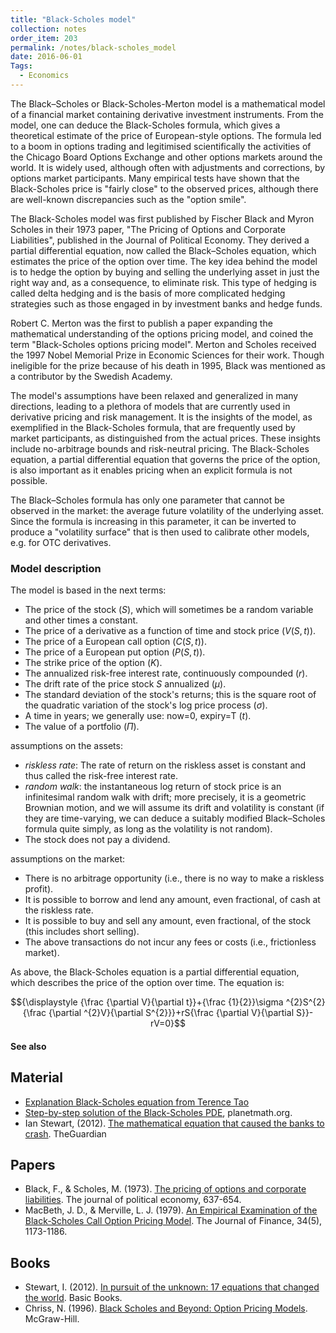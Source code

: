 ```yaml
---
title: "Black-Scholes model"
collection: notes
order_item: 203
permalink: /notes/black-scholes_model
date: 2016-06-01
Tags:
  - Economics
---
```


The Black–Scholes or Black-Scholes-Merton model is a mathematical model of a financial market containing derivative investment instruments. From the model, one can deduce the Black-Scholes formula, which gives a theoretical estimate of the price of European-style options. The formula led to a boom in options trading and legitimised scientifically the activities of the Chicago Board Options Exchange and other options markets around the world. It is widely used, although often with adjustments and corrections, by options market participants. Many empirical tests have shown that the Black-Scholes price is "fairly close" to the observed prices, although there are well-known discrepancies such as the "option smile".

The Black-Scholes model was first published by Fischer Black and Myron Scholes in their 1973 paper, "The Pricing of Options and Corporate Liabilities", published in the Journal of Political Economy. They derived a partial differential equation, now called the Black–Scholes equation, which estimates the price of the option over time. The key idea behind the model is to hedge the option by buying and selling the underlying asset in just the right way and, as a consequence, to eliminate risk. This type of hedging is called delta hedging and is the basis of more complicated hedging strategies such as those engaged in by investment banks and hedge funds.

Robert C. Merton was the first to publish a paper expanding the mathematical understanding of the options pricing model, and coined the term "Black-Scholes options pricing model". Merton and Scholes received the 1997 Nobel Memorial Prize in Economic Sciences for their work. Though ineligible for the prize because of his death in 1995, Black was mentioned as a contributor by the Swedish Academy.

The model's assumptions have been relaxed and generalized in many directions, leading to a plethora of models that are currently used in derivative pricing and risk management. It is the insights of the model, as exemplified in the Black-Scholes formula, that are frequently used by market participants, as distinguished from the actual prices. These insights include no-arbitrage bounds and risk-neutral pricing. The Black-Scholes equation, a partial differential equation that governs the price of the option, is also important as it enables pricing when an explicit formula is not possible.

The Black–Scholes formula has only one parameter that cannot be observed in the market: the average future volatility of the underlying asset. Since the formula is increasing in this parameter, it can be inverted to produce a "volatility surface" that is then used to calibrate other models, e.g. for OTC derivatives.

### Model description
The model is based in the next terms:
* The price of the stock ($S$), which will sometimes be a random variable and other times a constant.
* The price of a derivative as a function of time and stock price ($V(S,t)$).
* The price of a European call option ($C(S,t)$).
* The price of a European put option ($P(S,t)$).
* The strike price of the option ($K$).
* The annualized risk-free interest rate, continuously compounded ($r$).
* The drift rate of the price stock $S$ annualized ($\mu$).
* The standard deviation of the stock's returns; this is the square root of the quadratic variation of the stock's log price process ($\sigma$).
* A time in years; we generally use: now=0, expiry=T ($t$).
* The value of a portfolio ($\Pi$).

assumptions on the assets:
* *riskless rate*: The rate of return on the riskless asset is constant and thus called the risk-free interest rate.
* *random walk*: the instantaneous log return of stock price is an infinitesimal random walk with drift; more precisely, it is a geometric Brownian motion, and we will assume its drift and volatility is constant (if they are time-varying, we can deduce a suitably modified Black–Scholes formula quite simply, as long as the volatility is not random).
* The stock does not pay a dividend.

assumptions on the market:
* There is no arbitrage opportunity (i.e., there is no way to make a riskless profit).
* It is possible to borrow and lend any amount, even fractional, of cash at the riskless rate.
* It is possible to buy and sell any amount, even fractional, of the stock (this includes short selling).
* The above transactions do not incur any fees or costs (i.e., frictionless market).


As above, the Black-Scholes equation is a partial differential equation, which describes the price of the option over time. The equation is:

$${\displaystyle {\frac {\partial V}{\partial t}}+{\frac {1}{2}}\sigma ^{2}S^{2}{\frac {\partial ^{2}V}{\partial S^{2}}}+rS{\frac {\partial V}{\partial S}}-rV=0}$$


#### See also



## Material
* [Explanation Black-Scholes equation from Terence Tao](https://terrytao.wordpress.com/2008/07/01/the-black-scholes-equation/)
* [Step-by-step solution of the Black-Scholes PDE](http://planetmath.org/encyclopedia/AnalyticSolutionOfBlackScholesPDE.html), planetmath.org.
* Ian Stewart, (2012). [The mathematical equation that caused the banks to crash](https://www.theguardian.com/science/2012/feb/12/black-scholes-equation-credit-crunch). TheGuardian


## Papers
* Black, F., & Scholes, M. (1973). [The pricing of options and corporate liabilities](https://www.cs.princeton.edu/courses/archive/fall02/cs323/links/blackscholes.pdf). The journal of political economy, 637-654.
* MacBeth, J. D., & Merville, L. J. (1979). [An Empirical Examination of the Black‐Scholes Call Option Pricing Model](http://efinance.org.cn/cn/fe/19791204An%20Empirical%20Examination%20of%20the%20Black-Scholes%20Call%20Option%20Pricing%20Model,%20pp..pdf). The Journal of Finance, 34(5), 1173-1186.


## Books
* Stewart, I. (2012). [In pursuit of the unknown: 17 equations that changed the world](https://www.goodreads.com/book/show/13237758-in-pursuit-of-the-unknown). Basic Books.
* Chriss, N. (1996). [Black Scholes and Beyond: Option Pricing Models](https://www.goodreads.com/book/show/59615.Black_Scholes_and_Beyond). McGraw-Hill.


